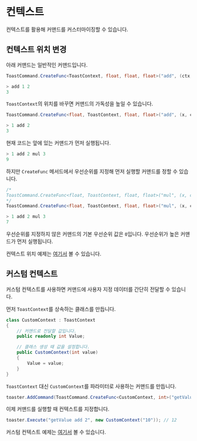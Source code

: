 # 컨텍스트

컨텍스트를 활용해 커맨드를 커스터마이징할 수 있습니다.

## 컨텍스트 위치 변경

아래 커맨드는 일반적인 커맨드입니다.
```cs
ToastCommand.CreateFunc<ToastContext, float, float, float>("add", (ctx, x, y) => x + y)
```
```js
> add 1 2
3
```

`ToastContext`의 위치를 바꾸면 커맨드의 가독성을 높일 수 있습니다.
```cs
ToastCommand.CreateFunc<float, ToastContext, float, float>("add", (x, ctx, y) => x + y)
```
```js
> 1 add 2
3
```

현재 코드는 앞에 있는 커맨드가 먼저 실행됩니다.
```js
> 1 add 2 mul 3
9
```

하지만 `CreateFunc` 메서드에서 우선순위를 지정해 먼저 실행할 커맨드를 정할 수 있습니다.
```cs
/*
ToastCommand.CreateFunc<float, ToastContext, float, float>("mul", (x, ctx, y) => x * y)
*/
ToastCommand.CreateFunc<float, ToastContext, float, float>("mul", (x, ctx, y) => x * y, 1)
```
```js
> 1 add 2 mul 3
7
```

우선순위를 지정하지 않은 커맨드의 기본 우선순위 값은 `0`입니다. 우선순위가 높은 커맨드가 먼저 실행됩니다.


컨텍스트 위치 예제는 [여기서](https://github.com/choshinyoung/Toast/blob/master/Examples/Calculator.cs) 볼 수 있습니다.


## 커스텀 컨텍스트

커스텀 컨텍스트를 사용하면 커맨드에 사용자 지정 데이터를 간단히 전달할 수 있습니다.

먼저 `ToastContext`를 상속하는 클래스를 만듭니다.
```cs
class CustomContext : ToastContext
{
    // 커맨드로 전달할 값입니다.
    public readonly int Value;

    // 클래스 생성 때 값을 설정합니다.
    public CustomContext(int value)
    {
        Value = value;
    }
}
```

`ToastContext` 대신 `CustomContext`를 파라미터로 사용하는 커맨드를 만듭니다.
```cs
toaster.AddCommand(ToastCommand.CreateFunc<CustomContext, int>("getValue", (ctx) => ctx.Value));
```

이제 커맨드를 실행할 때 컨텍스트를 지정합니다.
```cs
toaster.Execute("getValue add 2", new CustomContext("10")); // 12
```

커스텀 컨텍스트 예제는 [여기서](https://github.com/choshinyoung/Toast/blob/master/Examples/CustomContextExample.cs) 볼 수 있습니다.